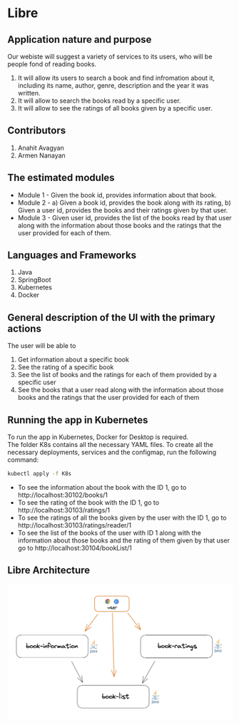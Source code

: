 # Libre

## Application nature and purpose

Our webiste will suggest a variety of services to its users, who will be people fond of reading books. 
1. It will allow its users to search a book and find infromation about it, including its name, author, genre, description and the year it was written. 
2. It will allow to search the books read by a specific user. 
3. It will allow to see the ratings of all books given by a specific user. 

## Contributors

1. Anahit Avagyan 
2. Armen Nanayan 

## The estimated modules

- Module 1   -  Given the book id, provides information about that book. 
- Module 2   -  a) Given a book id, provides the book along with its rating, 
                b) Given a user id, provides the books and their ratings given by that user. 
- Module 3   -  Given user id, provides the list of the books read by that user along with the information about those books and                             the ratings that the user provided for each of them.  

## Languages and Frameworks 

1. Java
2. SpringBoot
3. Kubernetes
4. Docker

## General description of the UI with the primary actions
The user will be able to 
1. Get information about a specific book 
2. See the rating of a specific book 
3. See the list of books and the ratings for each of them provided by a specific user 
5. See the books that a user read along with the information about those books and the ratings that the user provided for each of them

## Running the app in Kubernetes 
To run the app in Kubernetes, Docker for Desktop is required.  
The folder K8s contains all the necessary YAML files. To create all the necessary deployments, services and the configmap, run the following command:  
```sh
kubectl apply -f K8s
```
- To see the information about the book with the ID 1, go to http://localhost:30102/books/1
- To see the rating of the book with the ID 1, go to http://localhost:30103/ratings/1
- To see the ratings of all the books given by the user with the ID 1, go to http://localhost:30103/ratings/reader/1
- To see the list of the books of the user with ID 1 along with the information about those books and the rating of them given by that user go to http://localhost:30104/bookList/1


## Libre Architecture 
![The Architecture of the Libre app.](https://github.com/anahitavagyan/415-Project-New-Idea/blob/main/Libre%20Architecture.png)
